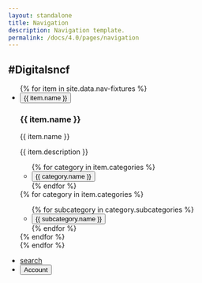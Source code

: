 ```yaml
---
layout: standalone
title: Navigation
description: Navigation template.
permalink: /docs/4.0/pages/navigation
---
```


<div class="actionbar">
  <div class="container">
    <h2 class="mb-0">#Digitalsncf</h2>
    <div class="actionbar-overlay">
      <div class="container">
        <ul class="actionbar-nav" data-component="mainnav">
          {% for item in site.data.nav-fixtures %}
          <li class="actionbar-nav-item">
            <button type="button" class="actionbar-nav-link" data-link data-target="#{{ item.name | slugify }}">{{ item.name }} <i class="icons-arrow-next icon-size-x5 ml-2"></i></button>
            <div id="{{ item.name | slugify }}" class="actionbar-menu">
              <div class="container">
                <div class="actionbar-menu-inner">
                  <div class="actionbar-menu-primary">
                    <div class="actionbar-menu-head">
                      <div class="actionbar">
                        <div class="container">
                          <h3 class="mb-0"><i class="icons-arrow-prev icon-size-x75 mr-2"></i> {{ item.name }}</h3>
                        </div>
                      </div>
                    </div>
                    <div class="actionbar-menu-content">
                      <div class="actionbar-menu-lead">
                        <div class="h3 mb-4 text-white font-weight-medium">{{ item.name }}</div>
                        <p>{{ item.description }}</p>
                      </div>
                      <ul class="actionbar-menu-list">
                        {% for category in item.categories %}
                        <li class="actionbar-menu-item"><button type="button" class="actionbar-menu-link" data-link data-target="#{{ category.name | slugify }}">{{ category.name }} <i class="icons-arrow-next icon-size-x5 ml-2"></i></button></li>
                        {% endfor %}
                      </ul>
                    </div>
                  </div>
                  {% for category in item.categories %}
                  <div id="{{ category.name | slugify }}" class="actionbar-menu-secondary">
                    <div class="actionbar-menu-head">
                    </div>
                    <div class="actionbar-menu-content">
                      <ul class="actionbar-menu-list">
                        {% for subcategory in category.subcategories %}
                        <li class="actionbar-menu-item"><button type="button" class="actionbar-menu-link">{{ subcategory.name }} <i class="icons-arrow-next icon-size-x5 ml-2"></i></button></li>
                        {% endfor %}
                      </ul>
                    </div>
                  </div>
                  {% endfor %}
                </div>
              </div>
            </div>
          </li>
          {% endfor %}
        </ul>
      </div>
    </div>
    <ul class="toolbar mb-0">
      <li class="toolbar-item">
        <a href="#" class="btn btn-sm btn-transparent toolbar-item-spacing">
          <span class="sr-only">search</span>
          <i class="icons-search icon-size-1x25"></i>
        </a>
      </li>
      <li class="toolbar-item">
        <button class="btn btn-sm btn-transparent toolbar-item-spacing">
          <span class="sr-only">Account</span>
          <i class="icons-account-offline icon-size-1x25"></i>
        </button>
      </li>
    </ul>
  </div>
</div>
